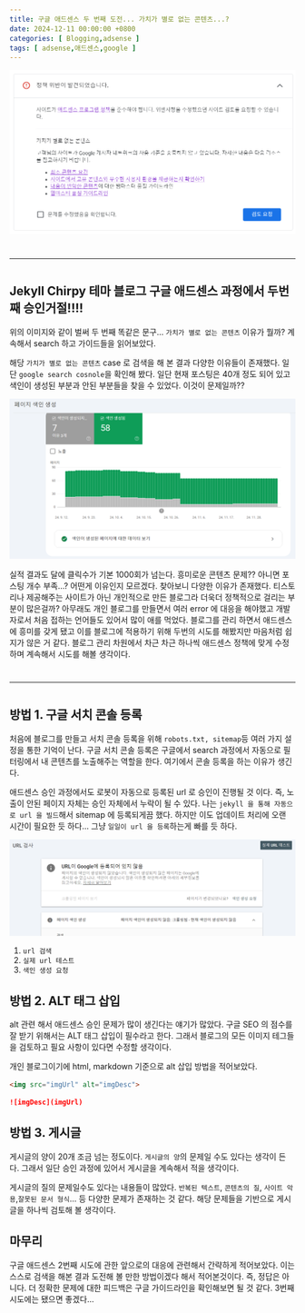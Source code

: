 ```yaml
---
title: 구글 애드센스 두 번째 도전... 가치가 별로 없는 콘텐츠...?
date: 2024-12-11 00:00:00 +0800
categories: [ Blogging,adsense ]
tags: [ adsense,애드센스,google ]
---
```


<style>
  hr {
    margin: 40px 0px;
    border-color: white !important;
  }
  a {
    border-bottom: none !important;
  }
</style>

![adsense01](/assets/img/post_images/adsense/adsense01.png)

<hr>

## Jekyll Chirpy 테마 블로그 구글 애드센스 과정에서 두번째 승인거절!!!!

위의 이미지와 같이 벌써 두 번째 똑같은 문구... `가치가 별로 없는 콘텐츠` 이유가 뭘까? 계속해서 search 하고 가이드들을 읽어보았다.

해당 `가치가 별로 없는 콘텐츠` case 로 검색을 해 본 결과 다양한 이유들이 존재했다. 일단 `google search cosnole`을 확인해 봤다.
일단 현재 포스팅은 40개 정도 되어 있고 색인이 생성된 부분과 안된 부분들을 찾을 수 있었다. 이것이 문제일까?? 

![adsense02.png](/assets/img/post_images/adsense/adsense02.png)

실적 결과도 달에 클릭수가 기본 1000회가 넘는다. 흥미로운 콘텐츠 문제?? 아니면 포스팅 개수 부족...? 어떤게 이유인지 모르겠다.
찾아보니 다양한 이유가 존재했다. 티스토리나 제공해주는 사이트가 아닌 개인적으로 만든 블로그라 더욱더 정책적으로 걸리는 부분이 많은걸까?
아무래도 개인 블로그를 만들면서 여러 error 에 대응을 해야했고 개발자로서 처음 접하는 언어들도 있어서 많이 애를 먹었다. 블로그를 관리 하면서
애드센스에 흥미를 갖게 됐고 이를 블로그에 적용하기 위해 두번의 시도를 해봤지만 마음처럼 쉽지가 않은 거 같다. 블로그 관리 차원에서 차근 차근 하나씩
애드센스 정책에 맞게 수정하며 계속해서 시도를 해볼 생각이다.

<hr>

## 방법 1. 구글 서치 콘솔 등록

처음에 블로그를 만들고 서치 콘솔 등록을 위해 `robots.txt, sitemap`등 여러 가지 설정을 통한 기억이 난다.
구글 서치 콘솔 등록은 구글에서 search 과정에서 자동으로 필터링에서 내 콘텐츠를 노출해주는 역할을 한다.
여기에서 콘솔 등록을 하는 이유가 생긴다.

애드센스 승인 과정에서도 로봇이 자동으로 등록된 url 로 승인이 진행될 것 이다.
즉, 노출이 안된 페이지 자체는 승인 자체에서 누락이 될 수 있다.
나는 `jekyll 을 통해 자동으로 url 을 빌드`해서 sitemap 에 등록되게끔 했다.
하지만 이도 업데이트 처리에 오랜 시간이 필요한 듯 하다... 그냥 `일일이 url 을 등록`하는게 빠를 듯 하다.

![adsense03.png](/assets/img/post_images/adsense/adsense03.png)

1. `url 검색`
2. `실제 url 테스트`
3. `색인 생성 요청`

## 방법 2. ALT 태그 삽입

alt 관련 해서 애드센스 승인 문제가 많이 생긴다는 얘기가 많았다.
구글 SEO 의 점수를 잘 받기 위해서는 ALT 태그 삽입이 필수라고 한다.
그래서 블로그의 모든 이미지 테그들을 검토하고 필요 사항이 있다면 수정할 생각이다.

개인 블로그이기에 html, markdown 기준으로 alt 삽입 방법을 적어보았다.

```html
<img src="imgUrl" alt="imgDesc">
```

```markdown
![imgDesc](imgUrl)
```

## 방법 3. 게시글

게시글의 양이 20개 조금 넘는 정도이다. `게시글의 양`의 문제일 수도 있다는 생각이 든다.
그래서 일단 승인 과정에 있어서 게시글을 계속해서 적을 생각이다.

게시글의 질의 문제일수도 있다는 내용들이 많았다.
`반복된 텍스트`, `콘텐츠의 질`, `사이트 악용`,`잘못된 문서 형식`... 등 다양한 문제가 존재하는 것 같다.
해당 문제들을 기반으로 게시글을 하나씩 검토해 볼 생각이다.

## 마무리

구글 애드센스 2번째 시도에 관한 앞으로의 대응에 관련해서 간략하게 적어보았다.
이는 스스로 검색을 해본 결과 도전해 볼 만한 방법이겠다 해서 적어본것이다.
즉, 정답은 아니다. 더 정확한 문제에 대한 피드백은 구글 가이드라인을 확인해보면 될 것 같다.
3번째 시도에는 됐으면 좋겠다... 
